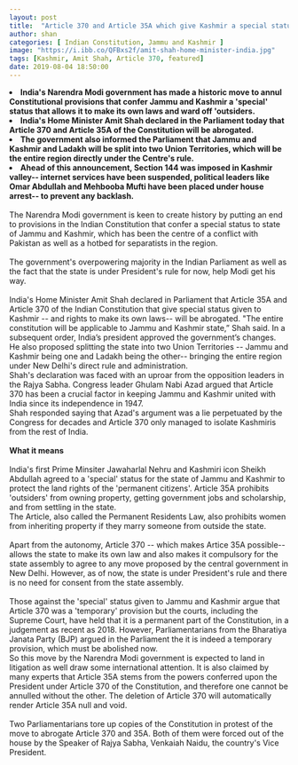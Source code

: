 ```yaml
---
layout: post
title:  "Article 370 and Article 35A which give Kashmir a special status will be annulled, Amit Shah tells Indian Parliament"
author: shan
categories: [ Indian Constitution, Jammu and Kashmir ]
image: "https://i.ibb.co/QFBxs2f/amit-shah-home-minister-india.jpg"
tags: [Kashmir, Amit Shah, Article 370, featured]
date: 2019-08-04 18:50:00
---
```

<li><strong>India's Narendra Modi government has made a historic move to annul Constitutional provisions that confer Jammu and Kashmir a 'special' status that allows it to make its own laws and ward off 'outsiders.</strong></li>
 <li><strong>India's Home Minister Amit Shah declared in the </strong><strong>Parliament today </strong><strong>that Article 370 and Article 35A of the Constitution will be abrogated.</strong></li>
 <li><strong>The government also informed the Parliament that Jammu and Kashmir and Ladakh will be split into two Union Territories, which will be the entire region directly under the Centre's rule.</strong></li>
 <li><strong>Ahead of this announcement, Section 144 was imposed in Kashmir valley-- internet services have been suspended, political leaders like Omar Abdullah and Mehbooba Mufti have been placed under house arrest-- to prevent any backlash.</strong></li>
<br>The Narendra Modi government is keen to create history by putting an end to provisions in the Indian Constitution that confer a special status to state of Jammu and Kashmir, which has been the centre of a conflict with Pakistan as well as a hotbed for separatists in the region. 
<br>
<br>The government's overpowering majority in the Indian Parliament as well as the fact that the state is under President's rule for now, help Modi get his way.
<br>
<br>India's Home Minister Amit Shah declared in Parliament that Article 35A and Article 370 of the Indian Constitution that give special status given to Kashmir -- and rights to make its own laws-- will be abrogated. "The entire constitution will be applicable to Jammu and Kashmir state,&rdquo; Shah said. In a subsequent order, India&rsquo;s president approved the government&rsquo;s changes.
<br>He also proposed splitting the state into two Union Territories -- Jammu and Kashmir being one and Ladakh being the other-- bringing the entire region under New Delhi's direct rule and administration.
<br>Shah's declaration was faced with an uproar from the opposition leaders in the Rajya Sabha. Congress leader Ghulam Nabi Azad argued that Article 370 has been a crucial factor in keeping Jammu and Kashmir united with India since its independence in 1947.
<br>Shah responded saying that Azad's argument was a lie perpetuated by the Congress for decades and Article 370 only managed to isolate Kashmiris from the rest of India.
<br>
<br>
<strong>What it means</strong>
<br>
<br>India's first Prime Minsiter Jawaharlal Nehru and Kashmiri icon Sheikh Abdullah agreed to a 'special' status for the state of Jammu and Kashmir to protect the land rights of the 'permanent citizens'. Article 35A prohibits 'outsiders' from owning property, getting government jobs and scholarship, and from settling in the state.
<br>The Article, also called the Permanent Residents Law, also prohibits women from inheriting property if they marry someone from outside the state.
<br>
<br>Apart from the autonomy, Article 370 -- which makes Artice 35A possible-- allows the state to make its own law and also makes it compulsory for the state assembly to agree to any move proposed by the central government in New Delhi. However, as of now, the state is under President's rule and there is no need for consent from the state assembly.
<br>
<br>Those against the 'special' status given to Jammu and Kashmir argue that Article 370 was a 'temporary' provision but the courts, including the Supreme Court, have held that it is a permanent part of the Constitution, in a judgement as recent as 2018. However, Parliamentarians from the Bharatiya Janata Party (BJP) argued in the Parliament the it is indeed a temporary provision, which must be abolished now.
<br>
So this move by the Narendra Modi government is expected to land in litigation as well draw some international attention. It is also claimed by many experts that Article 35A stems from the powers conferred upon the President under Article 370 of the Constitution, and therefore one cannot be annulled without the other. The deletion of Article 370 will automatically render Article 35A null and void.
<br>
<br>Two Parliamentarians tore up copies of the Constitution in protest of the move to abrogate Article 370 and 35A. Both of them were forced out of the house by the Speaker of Rajya Sabha, Venkaiah Naidu, the country's Vice President.